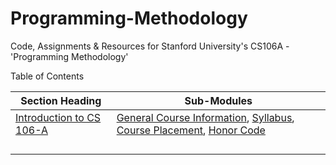 # Programming-Methodology
Code, Assignments &amp; Resources for Stanford University's CS106A - 'Programming Methodology'

Table of Contents

| Section Heading                          | Sub-Modules                              |
| ---------------------------------------- | ---------------------------------------- |
| [Introduction to CS 106-A](https://github.com/abhisekjuneja/Programming-Methodology/tree/master/A-Introduction-To-CS106A) | [General Course Information](https://github.com/abhisekjuneja/Programming-Methodology/blob/master/A-Introduction-To-CS106A/General-Course-Information.pdf), [Syllabus](https://github.com/abhisekjuneja/Programming-Methodology/blob/master/A-Introduction-To-CS106A/Syllabus.pdf), [Course Placement](https://github.com/abhisekjuneja/Programming-Methodology/blob/master/A-Introduction-To-CS106A/Course-Placement.pdf), [Honor Code](https://github.com/abhisekjuneja/Programming-Methodology/blob/master/A-Introduction-To-CS106A/Honor-Code.pdf) |
|                                          |                                          |
|                                          |                                          |
|                                          |                                          |
|                                          |                                          |


